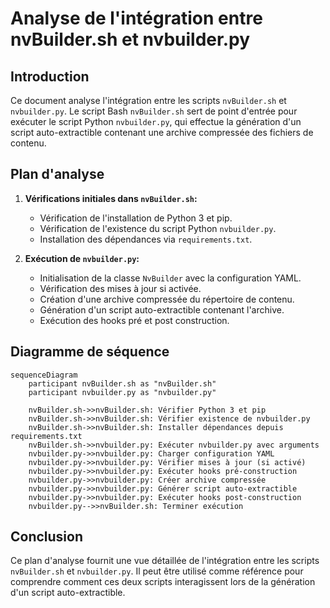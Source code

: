 # Analyse de l'intégration entre nvBuilder.sh et nvbuilder.py

## Introduction

Ce document analyse l'intégration entre les scripts `nvBuilder.sh` et `nvbuilder.py`. Le script Bash `nvBuilder.sh` sert de point d'entrée pour exécuter le script Python `nvbuilder.py`, qui effectue la génération d'un script auto-extractible contenant une archive compressée des fichiers de contenu.

## Plan d'analyse

1. **Vérifications initiales dans `nvBuilder.sh`:**
   - Vérification de l'installation de Python 3 et pip.
   - Vérification de l'existence du script Python `nvbuilder.py`.
   - Installation des dépendances via `requirements.txt`.

2. **Exécution de `nvbuilder.py`:**
   - Initialisation de la classe `NvBuilder` avec la configuration YAML.
   - Vérification des mises à jour si activée.
   - Création d'une archive compressée du répertoire de contenu.
   - Génération d'un script auto-extractible contenant l'archive.
   - Exécution des hooks pré et post construction.

## Diagramme de séquence

```mermaid
sequenceDiagram
    participant nvBuilder.sh as "nvBuilder.sh"
    participant nvbuilder.py as "nvbuilder.py"

    nvBuilder.sh->>nvBuilder.sh: Vérifier Python 3 et pip
    nvBuilder.sh->>nvBuilder.sh: Vérifier existence de nvbuilder.py
    nvBuilder.sh->>nvBuilder.sh: Installer dépendances depuis requirements.txt
    nvBuilder.sh->>nvbuilder.py: Exécuter nvbuilder.py avec arguments
    nvbuilder.py->>nvbuilder.py: Charger configuration YAML
    nvbuilder.py->>nvbuilder.py: Vérifier mises à jour (si activé)
    nvbuilder.py->>nvbuilder.py: Exécuter hooks pré-construction
    nvbuilder.py->>nvbuilder.py: Créer archive compressée
    nvbuilder.py->>nvbuilder.py: Générer script auto-extractible
    nvbuilder.py->>nvbuilder.py: Exécuter hooks post-construction
    nvbuilder.py-->>nvBuilder.sh: Terminer exécution
```

## Conclusion

Ce plan d'analyse fournit une vue détaillée de l'intégration entre les scripts `nvBuilder.sh` et `nvbuilder.py`. Il peut être utilisé comme référence pour comprendre comment ces deux scripts interagissent lors de la génération d'un script auto-extractible.